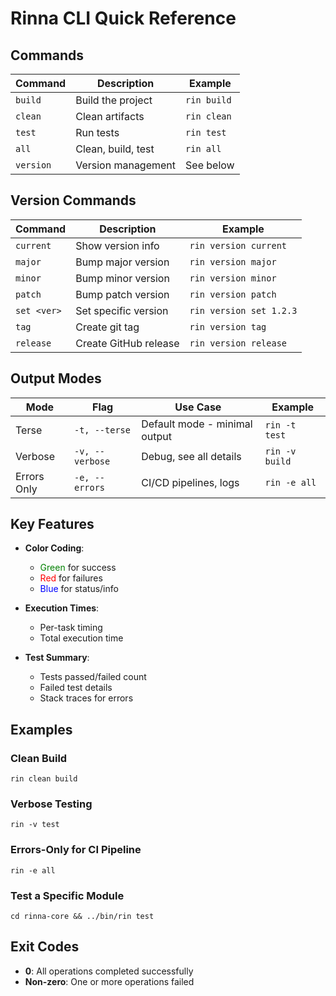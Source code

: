 # Rinna CLI Quick Reference

## Commands

| Command | Description | Example |
|---------|-------------|---------|
| `build` | Build the project | `rin build` |
| `clean` | Clean artifacts | `rin clean` |
| `test` | Run tests | `rin test` |
| `all` | Clean, build, test | `rin all` |
| `version` | Version management | See below |

## Version Commands

| Command | Description | Example |
|---------|-------------|---------|
| `current` | Show version info | `rin version current` |
| `major` | Bump major version | `rin version major` |
| `minor` | Bump minor version | `rin version minor` |
| `patch` | Bump patch version | `rin version patch` |
| `set <ver>` | Set specific version | `rin version set 1.2.3` |
| `tag` | Create git tag | `rin version tag` |
| `release` | Create GitHub release | `rin version release` |

## Output Modes

| Mode | Flag | Use Case | Example |
|------|------|----------|---------|
| Terse | `-t, --terse` | Default mode - minimal output | `rin -t test` |
| Verbose | `-v, --verbose` | Debug, see all details | `rin -v build` |
| Errors Only | `-e, --errors` | CI/CD pipelines, logs | `rin -e all` |

## Key Features

- **Color Coding**: 
  - <span style="color:green">Green</span> for success
  - <span style="color:red">Red</span> for failures
  - <span style="color:blue">Blue</span> for status/info

- **Execution Times**: 
  - Per-task timing
  - Total execution time

- **Test Summary**:
  - Tests passed/failed count
  - Failed test details
  - Stack traces for errors

## Examples

### Clean Build

```
rin clean build
```

### Verbose Testing

```
rin -v test
```

### Errors-Only for CI Pipeline

```
rin -e all
```

### Test a Specific Module

```
cd rinna-core && ../bin/rin test
```

## Exit Codes

- **0**: All operations completed successfully
- **Non-zero**: One or more operations failed